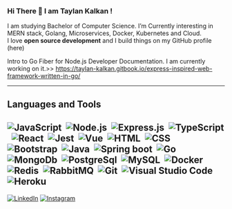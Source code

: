 
### Hi There 👋 I am Taylan Kalkan !
I am studying Bachelor of Computer Science. I’m Currently interesting in MERN stack, Golang, Microservices, Docker, Kubernetes and Cloud.
<br/>
I love **open source development** and I build things on my GitHub profile (here)<br/>

Intro to Go Fiber for Node.js Developer Documentation. I am currently working on it.>> https://taylan-kalkan.gitbook.io/express-inspired-web-framework-written-in-go/

---
 
## Languages and Tools
![JavaScript](https://img.shields.io/badge/-JavaScript-05122A?style=flat&logo=javascript)&nbsp;
![Node.js](https://img.shields.io/badge/-Node.js-05122A?style=flat&logo=node.js)&nbsp;
![Express.js](https://img.shields.io/badge/-Express.js-05122A?style=flat&logo=express)&nbsp;
![TypeScript](https://img.shields.io/badge/-Typescript-05122A?style=flat&logo=typescript)&nbsp;
![React](https://img.shields.io/badge/-React-05122A?style=flat&logo=react)&nbsp;
![Jest](https://img.shields.io/badge/-Jest-05122A?style=flat&logo=Jest)&nbsp;
![Vue](https://img.shields.io/badge/-Vue-05122A?style=flat&logo=vue.js)&nbsp;
![HTML](https://img.shields.io/badge/-HTML-05122A?style=flat&logo=HTML5)&nbsp;
![CSS](https://img.shields.io/badge/-CSS-05122A?style=flat&logo=CSS3&logoColor=1572B6)&nbsp;
![Bootstrap](https://img.shields.io/badge/-Bootstrap-05122A?style=flat&logo=bootstrap&logoColor=563D7C)&nbsp;
![Java](https://img.shields.io/badge/Java-05122A?style=flat&logo=java)&nbsp;
![Spring boot](https://img.shields.io/badge/-Spring%20boot-05122A?style=flat&logo=Spring%20boot)&nbsp;
![Go](https://img.shields.io/badge/-Go-05122A?style=flat&logo=go&logoColor=blue)&nbsp;
![MongoDb](https://img.shields.io/badge/-MongoDB-05122A?style=flat&logo=mongodb)&nbsp;
![PostgreSql](https://img.shields.io/badge/-PostgresSql-05122A?style=flat&logo=postgresql)&nbsp;
![MySQL](https://img.shields.io/badge/-MySQL-05122A?style=flat&logo=MySQL)&nbsp;
![Docker](https://img.shields.io/badge/-Docker-05122A?style=flat&logo=docker)&nbsp;
![Redis](https://img.shields.io/badge/-Redis-05122A?style=flat&logo=redis)&nbsp;
![RabbitMQ](https://img.shields.io/badge/-Rabbit%20MQ-05122A?style=flat&logo=RabbitMQ)&nbsp;
![Git](https://img.shields.io/badge/-Git-05122A?style=flat&logo=git)&nbsp;
![Visual Studio Code](https://img.shields.io/badge/-Visual%20Studio%20Code-05122A?style=flat&logo=visual-studio-code&logoColor=007ACC)&nbsp;
![Heroku](https://img.shields.io/badge/Heroku-05122A?style=flat&logo=heroku&logoColor=white)&nbsp;
---

<a href="https://www.linkedin.com/in/taylankalkan01/" target="_blank"><img src="https://img.shields.io/badge/LinkedIn-%230077B5.svg?&style=flat-square&logo=linkedin&logoColor=white" alt="LinkedIn"></a>
<a href="https://www.instagram.com/taylankalkan01/" target="_blank"><img src="https://img.shields.io/badge/Instagram-%23E4405F.svg?&style=flat-square&logo=instagram&logoColor=white" alt="Instagram"></a>
